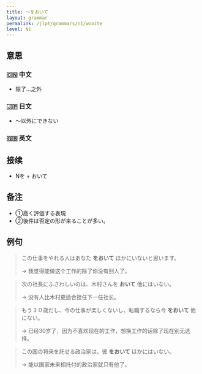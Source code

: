 ```yaml
---
title: 〜をおいて
layout: grammar
permalink: /jlpt/grammars/n1/wooite
level: N1
---
```


## 意思

### 🇨🇳 中文

- 除了...之外

### 🇯🇵 日文

- 〜以外にできない

### 🇬🇧 英文


## 接续

- Nを + おいて

## 备注

- ①高く評価する表現
- ②後件は否定の形が来ることが多い。

## 例句

> この仕事をやれる人はあなた **をおいて** ほかにいないと思います。
>
> → 我觉得能做这个工作的除了你没有别人了。

> 次の社長にふさわしいのは、木村さんを **おいて** 他にはいない。
>
> → 没有人比木村更适合担任下一任社长。

> もう３０歳だし、今の仕事が楽しくないし、転職するなら今 **をおいて** 他にない。
>
> → 已经30岁了，因为不喜欢现在的工作，想换工作的话除了现在别无选择。

> この国の将来を託せる政治家は、彼 **をおいて** ほかにはいない。
>
> → 能以国家未来相托付的政治家就只有他了。

